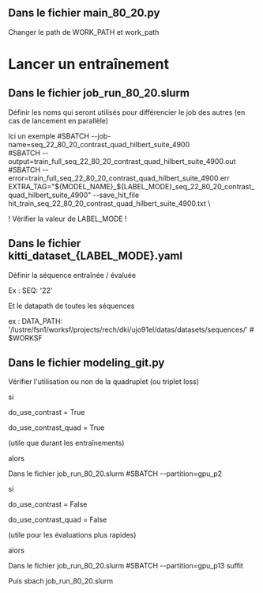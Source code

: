 
## Dans le fichier main_80_20.py
Changer le path de WORK_PATH et work_path

# Lancer un entraînement

## Dans le fichier job_run_80_20.slurm

Définir les noms qui seront utilisés pour différencier le job des autres (en cas de lancement en parallèle)

Ici un exemple
#SBATCH --job-name=seq_22_80_20_contrast_quad_hilbert_suite_4900                          
#SBATCH --output=train_full_seq_22_80_20_contrast_quad_hilbert_suite_4900.out                                 
#SBATCH --error=train_full_seq_22_80_20_contrast_quad_hilbert_suite_4900.err     
EXTRA_TAG="${MODEL_NAME}_${LABEL_MODE}_seq_22_80_20_contrast_quad_hilbert_suite_4900"
--save_hit_file hit_train_seq_22_80_20_contrast_quad_hilbert_suite_4900.txt \

! Vérifier la valeur de LABEL_MODE !

## Dans le fichier kitti_dataset_{LABEL_MODE}.yaml

Définir la séquence entraînée / évaluée 

Ex :
SEQ: '22'

Et le datapath de toutes les séquences

ex :
DATA_PATH: '/lustre/fsn1/worksf/projects/rech/dki/ujo91el/datas/datasets/sequences/' # $WORKSF


## Dans le fichier modeling_git.py

Vérifier l'utilisation ou non de la quadruplet (ou triplet loss)

si 

do_use_contrast = True

do_use_contrast_quad = True

(utile que durant les entraînements)

alors

Dans le fichier job_run_80_20.slurm
#SBATCH --partition=gpu_p2

si 

do_use_contrast = False

do_use_contrast_quad = False

(utile pour les évaluations plus rapides)

alors

Dans le fichier job_run_80_20.slurm
#SBATCH --partition=gpu_p13 suffit


Puis sbach job_run_80_20.slurm
